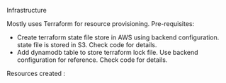 Infrastructure

Mostly uses Terraform for resource provisioning.
Pre-requisites:
 - Create terraform state file store in AWS using backend configuration. state file is stored in S3. Check code for details.
 - Add dynamodb table to store terraform lock file. Use backend configuration for reference. Check code for details.

 Resources created :
